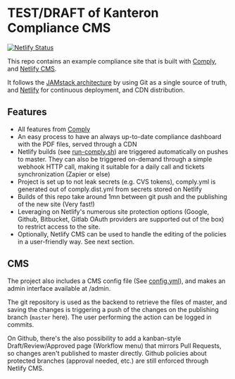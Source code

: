 # TEST/DRAFT of Kanteron Compliance CMS

[![Netlify Status](https://api.netlify.com/api/v1/badges/5a78d4de-72e1-48b2-9aa9-66964f06f67e/deploy-status)](https://app.netlify.com/sites/comply-netlify-cms/deploys)

This repo contains an example compliance site that is built with [Comply](https://comply.strongdm.com), and [Netlify CMS](https://www.netlifycms.org).

It follows the [JAMstack architecture](https://jamstack.org) by using Git as a single source of truth, and [Netlify](https://www.netlify.com) for continuous deployment, and CDN distribution.

## Features

- All features from [Comply](https://comply.strongdm.com)
- An easy process to have an always up-to-date compliance dashboard with the PDF files, served through a CDN
- Netlify builds (see [run-comply.sh](run-comply.sh)) are triggered automatically on pushes to master. They can also be triggered on-demand through a simple webhook HTTP call, making it suitable for a daily call and tickets synchronization (Zapier or else)
- Project is set up to not leak secrets (e.g. CVS tokens), comply.yml is generated out of comply.dist.yml from secrets stored on Netlify
- Builds of this repo take around 1mn between git push and the publishing of the new site (Very fast!)
- Leveraging on Netlify's numerous site protection options (Google, Github, Bitbucket, Gitlab OAuth providers are supported out of the box) to restrict access to the site.
- Optionally, Netlify CMS can be used to handle the editing of the policies in a user-friendly way. See next section.

## CMS
The project also includes a CMS config file (See [config.yml](static/admin/config.yml)), and makes an admin interface available at /admin.

The git repository is used as the backend to retrieve the files of master, and saving the changes is triggering a push of the changes on the publishing branch (`master` here). The user performing the action can be logged in commits.

On Github, there's the also possibility to add a kanban-style Draft/Review/Approved page (Workflow menu) that mirrors Pull Requests, so changes aren't published to master directly.
Github policies about protected branches (approval needed, etc.) are still enforced through Netlify CMS.
